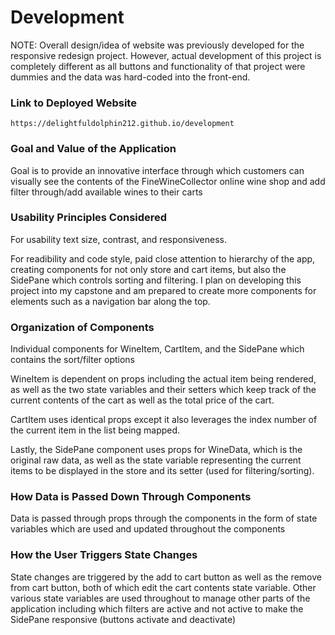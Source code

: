 # Development

NOTE: Overall design/idea of website was previously developed for the responsive redesign project. However, actual development of this project is completely different as all buttons and functionality of that project were dummies and the data was hard-coded into the front-end.

### Link to Deployed Website

`https://delightfuldolphin212.github.io/development`

### Goal and Value of the Application

Goal is to provide an innovative interface through which customers can visually see the contents of the FineWineCollector online wine shop and add filter through/add available wines to their carts

### Usability Principles Considered

For usability text size, contrast, and responsiveness.

For readibility and code style, paid close attention to hierarchy of the app, creating components for not only store and cart items, but also the SidePane which controls sorting and filtering. I plan on developing this project into my capstone and am prepared to create more components for elements such as a navigation bar along the top.

### Organization of Components

Individual components for WineItem, CartItem, and the SidePane which contains the sort/filter options

WineItem is dependent on props including the actual item being rendered, as well as the two state variables and their setters which keep track of the current contents of the cart as well as the total price of the cart.

CartItem uses identical props except it also leverages the index number of the current item in the list being mapped.

Lastly, the SidePane component uses props for WineData, which is the original raw data, as well as the state variable representing the current items to be displayed in the store and its setter (used for filtering/sorting).

### How Data is Passed Down Through Components

Data is passed through props through the components in the form of state variables which are used and updated throughout the components

### How the User Triggers State Changes

State changes are triggered by the add to cart button as well as the remove from cart button, both of which edit the cart contents state variable. Other various state variables are used throughout to manage other parts of the application including which filters are active and not active to make the SidePane responsive (buttons activate and deactivate)
